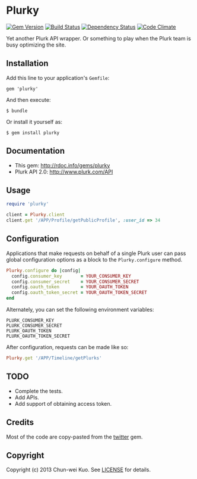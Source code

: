 # Plurky

[![Gem Version](https://badge.fury.io/rb/plurky.png)][gem]
[![Build Status](https://travis-ci.org/Domon/plurky.png)][travis]
[![Dependency Status](https://gemnasium.com/Domon/plurky.png)][gemnasium]
[![Code Climate](https://codeclimate.com/github/Domon/plurky.png)][codeclimate]

[gem]: http://badge.fury.io/rb/plurky
[travis]: https://travis-ci.org/Domon/plurky
[gemnasium]: https://gemnasium.com/Domon/plurky
[codeclimate]: https://codeclimate.com/github/Domon/plurky

Yet another Plurk API wrapper. Or something to play when the Plurk team is busy optimizing the site.

## Installation

Add this line to your application's `Gemfile`:

    gem 'plurky'

And then execute:

    $ bundle

Or install it yourself as:

    $ gem install plurky

## Documentation

* This gem: http://rdoc.info/gems/plurky
* Plurk API 2.0: http://www.plurk.com/API

## Usage

```ruby
require 'plurky'

client = Plurky.client
client.get '/APP/Profile/getPublicProfile', :user_id => 34
```

## Configuration

Applications that make requests on behalf of a single Plurk user can pass global configuration options as a block to the `Plurky.configure` method.

```ruby
Plurky.configure do |config|
  config.consumer_key       = YOUR_CONSUMER_KEY
  config.consumer_secret    = YOUR_CONSUMER_SECRET
  config.oauth_token        = YOUR_OAUTH_TOKEN
  config.oauth_token_secret = YOUR_OAUTH_TOKEN_SECRET
end
```

Alternately, you can set the following environment variables:

```
PLURK_CONSUMER_KEY
PLURK_CONSUMER_SECRET
PLURK_OAUTH_TOKEN
PLURK_OAUTH_TOKEN_SECRET
```

After configuration, requests can be made like so:

```ruby
Plurky.get '/APP/Timeline/getPlurks'
```

## TODO

* Complete the tests.
* Add APIs.
* Add support of obtaining access token.

## Credits

Most of the code are copy-pasted from the [twitter][] gem.

[twitter]: https://github.com/sferik/twitter

## Copyright

Copyright (c) 2013 Chun-wei Kuo. See [LICENSE][] for details.

[license]: https://github.com/Domon/plurky/blob/master/LICENSE.md


